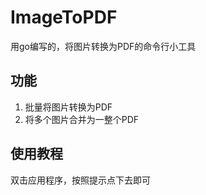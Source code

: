 # ImageToPDF
用go编写的，将图片转换为PDF的命令行小工具

## 功能

1. 批量将图片转换为PDF
2. 将多个图片合并为一整个PDF

## 使用教程

双击应用程序，按照提示点下去即可
